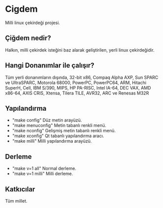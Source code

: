 # Cigdem

Milli linux çekirdeği projesi.

## Çiğdem nedir?

Halkın, milli çekirdek isteğini baz alarak geliştirilen, yerli linux çekirdeğidir.

## Hangi Donanımlar ile çalışır?

Tüm yerli donanımların dışında, 32-bit x86, Compaq Alpha AXP, Sun SPARC ve UltraSPARC, Motorola 68000, PowerPC, PowerPC64, ARM, Hitachi SuperH, Cell, IBM S/390, MIPS, HP PA-RISC, Intel IA-64, DEC VAX, AMD x86-64, AXIS CRIS, Xtensa, Tilera TILE, AVR32, ARC ve Renesas M32R

## Yapılandırma

* "make config"      Düz metin arayüzü.
* "make menuconfig"  Metin tabanlı renkli menü.
* "make nconfig"     Gelişmiş metin tabanlı renkli menü.
* "make xconfig"     Qt tabanlı yapılandırma aracı.
* "make milli"       Milli yapılandırma arayüzü.

## Derleme

* "make v=1 all"     Normal derleme.
* "make v=1 milli"   Milli derleme.

## Katkıcılar

Tüm millet.

